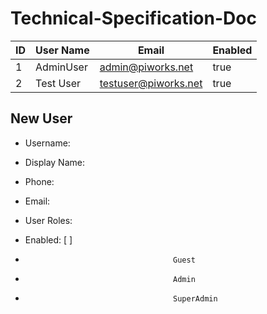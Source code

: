 # Technical-Specification-Doc
ID | User Name | Email                | Enabled
-- |  -------- | -----------------    | -------
1  | AdminUser | admin@piworks.net    | true
2  |Test User  | testuser@piworks.net | true


## New User
- Username:
- Display Name:
- Phone:
- Email:
- User Roles:
- Enabled: [ ]   
 
-                                      Guest
-                                      Admin
-                                      SuperAdmin
